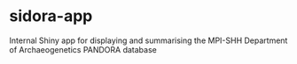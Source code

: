 # sidora-app
Internal Shiny app for displaying and summarising the MPI-SHH Department of Archaeogenetics PANDORA database
